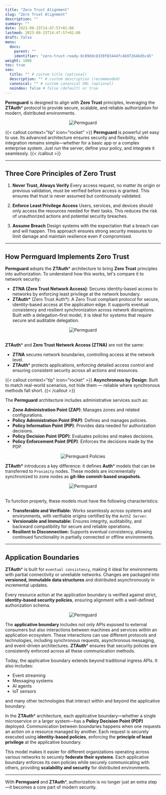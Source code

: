 ```yaml
---
title: "Zero Trust Alignment"
slug: "Zero Trust Alignment"
description: ""
summary: ""
date: 2023-08-15T14:47:57+01:00
lastmod: 2023-08-15T14:47:57+01:00
draft: false
menu:
  docs:
    parent: ""
    identifier: "zero-trust-ready-8c89ddc8339f83444fc4b97264bd5c45"
weight: 1006
toc: true
seo:
  title: "" # custom title (optional)
  description: "" # custom description (recommended)
  canonical: "" # custom canonical URL (optional)
  noindex: false # false (default) or true
---
```


**Permguard** is designed to align with **Zero Trust** principles, leveraging the **ZTAuth*** protocol to provide secure, scalable, and reliable authorization for modern, distributed environments.

<div style="text-align: center">
  <img alt="Permguard" src="/images/diagrams/ztauth.webp"/>
</div>

{{< callout context="tip" icon="rocket" >}}
**Permguard** is powerful yet easy to use. Its advanced architecture ensures security and flexibility, while integration remains simple—whether for a basic app or a complex enterprise system. Just run the server, define your policy, and integrate it seamlessly.
{{< /callout >}}

---

## Three Core Principles of Zero Trust

1. **Never Trust, Always Verify**
   Every access request, no matter its origin or previous validation, must be verified before access is granted. This ensures that trust is never assumed but continuously validated.

2. **Enforce Least Privilege Access**
   Users, services, and devices should only access the resources needed for their tasks. This reduces the risk of unauthorized actions and potential security breaches.

3. **Assume Breach**
   Design systems with the expectation that a breach can and will happen. This approach ensures strong security measures to limit damage and maintain resilience even if compromised.

---

## How Permguard Implements Zero Trust

**Permguard** adopts the **ZTAuth*** architecture to bring **Zero Trust** principles into authorization. To understand how this works, let's compare it to network security:

- **ZTNA (Zero Trust Network Access)**: Secures identity-based access to networks by enforcing least privilege at the network boundary.
- **ZTAuth\*** (Zero Trust Auth*): A Zero Trust compliant protocol for secure, identity-based access at the application edge. It supports eventual consistency and resilient synchronization across network disruptions. Built with a delegation-first model, it is ideal for systems that require secure and auditable delegation.

<div style="text-align: center">
  <img alt="Permguard" src="/images/diagrams/d15.webp"/>
</div><br/>

**ZTAuth*** and **Zero Trust Network Access (ZTNA)** are not the same:

- **ZTNA** secures network boundaries, controlling access at the network level.
- **ZTAuth*** protects applications, enforcing detailed access control and ensuring consistent security across all actions and resources.

{{< callout context="tip" icon="rocket" >}}
**Asynchronous by Design**: Built to match real-world scenarios, not hide them — reliable where synchronous methods fall short.
{{< /callout >}}

The **Permguard** architecture includes administrative services such as:

- **Zone Administration Point (ZAP)**: Manages zones and related configurations.
- **Policy Administration Point (PAP)**: Defines and manages policies.
- **Policy Information Point (PIP)**: Provides data needed for authorization decisions.
- **Policy Decision Point (PDP)**: Evaluates policies and makes decisions.
- **Policy Enforcement Point (PEP)**: Enforces the decisions made by the PDP.

<div style="text-align: center">
  <img alt="Permguard Policies" src="/images/diagrams/d5.webp"/>
</div>

**ZTAuth\*** introduces a key difference: it defines **Auth*** models that can be transferred to `Proximity` nodes.
These models are incrementally synchronized to zone nodes as **git-like commit-based snapshots**.

<div style="text-align: center">
  <img alt="Permguard" src="/images/diagrams/d16.webp"/>
</div><br/>

To function properly, these models must have the following characteristics:

- **Transferable and Verifiable:** Works seamlessly across systems and environments, with verifiable origins certified by the `AuthZ Server`.
- **Versionable and Immutable:** Ensures integrity, auditability, and backward compatibility for secure and reliable operations.
- **Resilient to Disconnection:** Supports eventual consistency, allowing continued functionality in partially connected or offline environments.

---

## Application Boundaries

**ZTAuth*** is built for `eventual consistency`, making it ideal for environments with partial connectivity or unreliable networks.
Changes are packaged into **versioned, immutable data structures** and distributed asynchronously in incremental updates.

Every resource action at the application boundary is verified against strict, **identity-based security policies**, ensuring alignment with a well-defined authorization schema.

<div style="text-align: center">
  <img alt="Permguard" src="/images/diagrams/d17.webp"/>
</div>

The **applicative boundary** includes not only APIs exposed to external consumers but also interactions between machines and services within an application ecosystem. These interactions can use different protocols and technologies, including synchronous requests, asynchronous messaging, and event-driven architectures. **ZTAuth*** ensures that security policies are consistently enforced across all these communication methods.

Today, the applicative boundary extends beyond traditional ingress APIs. It also includes:

- Event streaming
- Messaging systems
- AI agents
- IoT sensors

and many other technologies that interact within and beyond the applicative boundary.

In the **ZTAuth*** architecture, each applicative boundary—whether a single microservice or a larger system—has a **Policy Decision Point (PDP)** deployed. Communication between boundaries happens when one requests an action on a resource managed by another. Each request is securely executed using **identity-based policies**, enforcing the **principle of least privilege** at the applicative boundary.

This model makes it easier for different organizations operating across various networks to securely **federate their systems**. Each applicative boundary enforces its own policies while securely communicating with others, providing **scalability and security** for distributed environments.

---

With **Permguard** and **ZTAuth***, authorization is no longer just an extra step—it becomes a core part of modern security.
